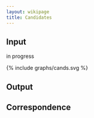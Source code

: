 ```yaml
---
layout: wikipage
title: Candidates
---
```


## Input

in progress

{% include graphs/cands.svg %}

## Output

## Correspondence